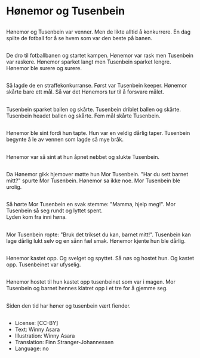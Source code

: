 # Hønemor og Tusenbein

##
Hønemor og Tusenbein var venner.  Men de likte alltid å konkurrere.  En dag spilte de fotball for å se hvem som var den beste på banen.  

##
De dro til fotballbanen og startet kampen.  Hønemor var rask men Tusenbein var raskere.  Hønemor sparket langt men Tusenbein sparket lengre.  Hønemor ble surere og surere.

##
Så lagde de en straffekonkurranse.  Først var Tusenbein keeper.  Hønemor skårte bare ett mål.  Så var det Hønemors tur til å forsvare målet.  

##
Tusenbein sparket  ballen og skårte.  Tusenbein driblet ballen og skårte.  Tusenbein headet ballen og skårte.  Fem mål skårte Tusenbein.

##
Hønemor ble sint fordi  hun tapte.  Hun var en veldig dårlig taper.  Tusenbein begynte å le av vennen som lagde så mye bråk.

##
Hønemor var så sint at hun åpnet nebbet og slukte Tusenbein.

##
Da Hønemor gikk hjemover møtte hun Mor Tusenbein.  "Har du sett barnet mitt?" spurte Mor Tusenbein.  Hønemor sa ikke noe.  Mor Tusenbein ble urolig.

##
Så hørte Mor Tusenbein en svak stemme: "Mamma, hjelp meg!". Mor Tusenbein så seg rundt og lyttet spent.  
Lyden kom fra inni høna.

##
 Mor Tusenbein ropte: "Bruk det trikset du kan, barnet mitt!".  Tusenbein kan lage dårlig lukt selv og en sånn fæl smak.  Hønemor kjente hun ble dårlig. 

##
Hønemor kastet opp. Og svelget og spyttet. Så nøs og hostet hun.  Og kastet opp.  Tusenbeinet var ufyselig.

##
Hønemor hostet til hun kastet opp tusenbeinet som var i magen. Mor Tusenbein  og barnet hennes klatret opp i et tre for å gjemme seg.                                                          

##
Siden den tid har høner og tusenbein vært fiender.

##
* License: [CC-BY]
* Text: Winny Asara
* Illustration: Winny Asara
* Translation: Finn Stranger-Johannessen
* Language: no
